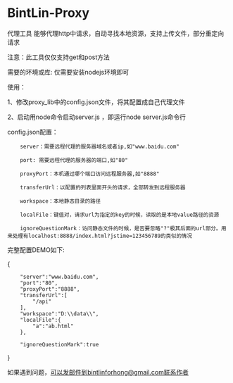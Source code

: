 # BintLin-Proxy
代理工具
能够代理http中请求，自动寻找本地资源，支持上传文件，部分重定向请求



注意：此工具仅仅支持get和post方法




需要的环境或库: 仅需要安装nodejs环境即可

使用：


1、修改proxy_lib中的config.json文件，将其配置成自己代理文件


2、启动用node命令启动server.js ，即运行node server.js命令行










config.json配置：

   		server：需要远程代理的服务器域名或者ip,如"www.baidu.com"

   		port: 需要远程代理的服务器的端口,如"80"

   		proxyPort：本机通过哪个端口访问远程服务器,如"8888"

   		transferUrl：以配置的列表里面开头的请求，全部转发到远程服务器

   		workspace：本地静态目录的路径

   		localFile：键值对，请求url为指定的key的时候，读取的是本地value路径的资源

   		ignoreQuestionMark：访问静态文件的时候，是否要忽略"?"极其后面的url部分。用来处理有localhost:8888/index.html?jstime=123456789的类似的情况


完整配置DEMO如下:


{

		"server":"www.baidu.com",
		"port":"80", 
		"proxyPort":"8888",    
		"transferUrl":[ 
			"/api"
		],
		"workspace":"D:\\data\\",
		"localFile":{
			"a":"ab.html"
		},

		"ignoreQuestionMark":true
}






如果遇到问题，可以发邮件到bintlinforhong@gmail.com联系作者